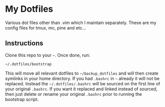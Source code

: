 My Dotfiles
===========

Various dot files other than .vim which I maintain separately. These are my config files for tmux, mc, pine and etc...

Instructions
---

Clone this repo to your `~`. Once done, run:

    ~/.dotfiles/bootstrap

This will move all relevant dotfiles to `~/backup_dotfiles` and will then create symlinks in your home directory. If you had `.bashrc` in `~` already it will not be replaced. Instead the `~/.dotfiles/.bashrc` will be sourced on the first line of your original `.bashrc`. If you want it replaced and linked instead of sourced, then just delete or rename your original `.bashrc` prior to running the bootstrap script.
